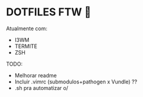 # DOTFILES FTW :1st_place_medal: 

Atualmente com:
- I3WM
- TERMITE 
- ZSH


TODO:
- Melhorar readme
- Incluir .vimrc (submodulos+pathogen x Vundle) ??
- .sh pra automatizar o/


